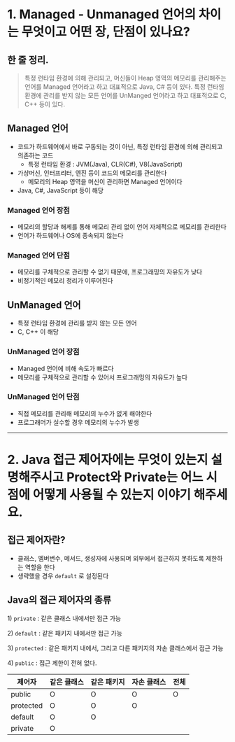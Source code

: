 # 1. Managed - Unmanaged 언어의 차이는 무엇이고 어떤 장, 단점이 있나요?

## 한 줄 정리.

> 특정 런타임 환경에 의해 관리되고, 머신들이 Heap 영역의 메모리를 관리해주는 언어를 Managed 언어라고 하고 대표적으로  Java, C# 등이 있다. 특정 런타임 환경에 관리를 받지 않는 모든 언어를 UnManged 언어라고 하고 대표적으로 C, C++ 등이 있다.

## Managed 언어

- 코드가 하드웨어에서 바로 구동되는 것이 아닌, 특정 런타임 환경에 의해 관리되고 의존하는 코드
    - 특정 런타임 환경 : JVM(Java), CLR(C#), V8(JavaScript)
- 가상머신, 인터프리터, 엔진 등이 코드의 메모리를 관리한다
    - 메모리의 Heap 영역을 머신이 관리하면 Managed 언어이다
- Java, C#, JavaScript 등이 해당

### Managed 언어 장점

- 메모리의 할당과 해제를 통해 메모리 관리 없이 언어 자체적으로 메모리를 관리한다
- 언어가 하드웨어나 OS에 종속되지 않는다

### Managed 언어 단점

- 메모리를 구체적으로 관리할 수 없기 때문에, 프로그래밍의 자유도가 낮다
- 비정기적인 메모리 정리가 이루어진다

## UnManaged 언어

- 특정 런타임 환경에 관리를 받지 않는 모든 언어
- C, C++ 이 해당

### UnManaged 언어 장점

- Managed 언어에 비해 속도가 빠르다
- 메모리를 구체적으로 관리할 수 있어서 프로그래밍의 자유도가 높다

### UnManaged 언어 단점

- 직접 메모리를 관리해 메모리의 누수가 없게 해야한다
- 프로그래머가 실수할 경우 메모리의 누수가 발생

***
# 2. Java 접근 제어자에는 무엇이 있는지 설명해주시고 Protect와 Private는 어느 시점에 어떻게 사용될 수 있는지 이야기 해주세요.

## 접근 제어자란?

- 클래스, 멤버변수, 메서드, 생성자에 사용되며 외부에서 접근하지 못하도록 제한하는 역할을 한다
- 생략했을 경우 `default` 로 설정된다

## Java의 접근 제어자의 종류

1) `private` : 같은 클래스 내에서만 접근 가능

2) `default` : 같은 패키지 내에서만 접근 가능

3) `protected` : 같은 패키지 내에서, 그리고 다른 패키지의 자손 클래스에서 접근 가능

4) `public` : 접근 제한이 전혀 없다.

| 제어자 | 같은 클래스 | 같은 패키지 | 자손 클래스 | 전체 |
| --- | --- | --- | --- | --- |
| public | O | O | O | O |
| protected | O | O | O |  |
| default | O | O |  |  |
| private | O |  |  |  |

